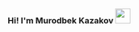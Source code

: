 ### Hi! I'm Murodbek Kazakov <img src="https://media1.giphy.com/media/gM5qFksULw54NMWyry/giphy.gif?cid=ecf05e472ardubi0yb917euto9apm6q0rhcb60dde1y2oz1g&rid=giphy.gif&ct=s" width="30">
